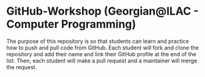 # GitHub-Workshop (Georgian@ILAC - Computer Programming)
The purpose of this repository is so that students can learn and practice how to push and pull code from GitHub.
Each student will fork and clone the repository and add their name and link their GitHub profile at the end of the list.
Then, each student will make a pull request and a maintainer will merge the request.

